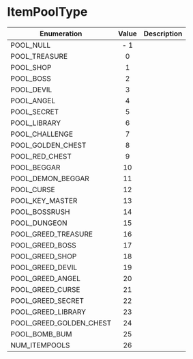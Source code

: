 # ItemPoolType

|Enumeration|Value|Description|
|-----------|:---:|-----------|
|POOL_NULL|- 1||
|POOL_TREASURE|0||
|POOL_SHOP|1||
|POOL_BOSS|2||
|POOL_DEVIL|3||
|POOL_ANGEL|4||
|POOL_SECRET|5||
|POOL_LIBRARY|6||
|POOL_CHALLENGE|7||
|POOL_GOLDEN_CHEST|8||
|POOL_RED_CHEST|9||
|POOL_BEGGAR|10||
|POOL_DEMON_BEGGAR|11||
|POOL_CURSE|12||
|POOL_KEY_MASTER|13||
|POOL_BOSSRUSH|14||
|POOL_DUNGEON|15||
|POOL_GREED_TREASURE|16||
|POOL_GREED_BOSS|17||
|POOL_GREED_SHOP|18||
|POOL_GREED_DEVIL|19||
|POOL_GREED_ANGEL|20||
|POOL_GREED_CURSE|21||
|POOL_GREED_SECRET|22||
|POOL_GREED_LIBRARY|23||
|POOL_GREED_GOLDEN_CHEST|24||
|POOL_BOMB_BUM|25||
|NUM_ITEMPOOLS|26||
